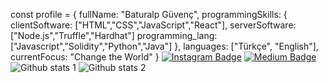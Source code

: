 const profile = {
 fullName: "Baturalp Güvenç",
 programmingSkills: {
    clientSoftware: ["HTML","CSS","JavaScript","React"],
    serverSoftware: ["Node.js","Truffle","Hardhat"]
    programming_lang:["Javascript","Solidity","Python","Java"]
        },
  languages: ["Türkçe", "English"],
  currentFocus: "Change the World"
}
[![Instagram Badge](https://img.shields.io/badge/-Instagram-C13584?style=flat-square&labelColor=C13584&logo=instagram&logoColor=white&link=link)](https://www.instagram.com/baturalpp.guvenc/)
[![Medium Badge](https://img.shields.io/badge/-Medium-757575?style=flat-square&labelColor=757575&logo=Medium&logoColor=white&link=link)](https://medium.com/@baturalpguvenc)
![Github stats 1](https://github-readme-stats.vercel.app/api?username=baturalpguvenc&show_icons=true&theme=gradient) 
![Github stats 2](https://github-readme-stats.vercel.app/api?username=baturalpguvenc&show_icons=true&theme=radical)
